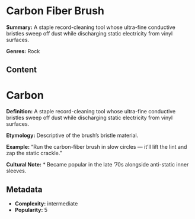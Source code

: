 # Carbon Fiber Brush

**Summary:** A staple record-cleaning tool whose ultra-fine conductive bristles sweep off dust while discharging static electricity from vinyl surfaces.

**Genres:** Rock

## Content

# Carbon

**Definition:** A staple record-cleaning tool whose ultra-fine conductive bristles sweep off dust while discharging static electricity from vinyl surfaces.

**Etymology:** Descriptive of the brush’s bristle material.

**Example:** “Run the carbon-fiber brush in slow circles — it’ll lift the lint and zap the static crackle.”

**Cultural Note:** * Became popular in the late ’70s alongside anti-static inner sleeves.

## Metadata

- **Complexity:** intermediate
- **Popularity:** 5
